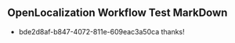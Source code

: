 ## OpenLocalization Workflow Test MarkDown
* bde2d8af-b847-4072-811e-609eac3a50ca thanks!

<!--HONumber=Jul16_HO3-->


